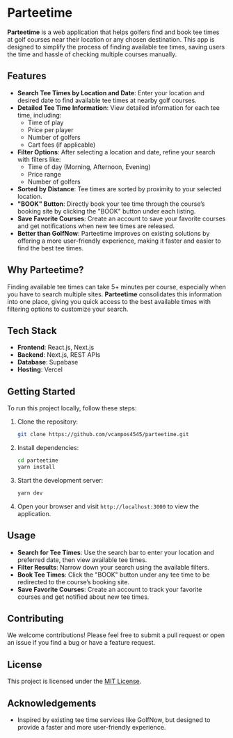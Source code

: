 # Parteetime

**Parteetime** is a web application that helps golfers find and book tee times at golf courses near their location or any chosen destination. This app is designed to simplify the process of finding available tee times, saving users the time and hassle of checking multiple courses manually. 

## Features

- **Search Tee Times by Location and Date**: Enter your location and desired date to find available tee times at nearby golf courses.
- **Detailed Tee Time Information**: View detailed information for each tee time, including:
  - Time of play
  - Price per player
  - Number of golfers
  - Cart fees (if applicable)
- **Filter Options**: After selecting a location and date, refine your search with filters like:
  - Time of day (Morning, Afternoon, Evening)
  - Price range
  - Number of golfers
- **Sorted by Distance**: Tee times are sorted by proximity to your selected location.
- **"BOOK" Button**: Directly book your tee time through the course’s booking site by clicking the "BOOK" button under each listing.
- **Save Favorite Courses**: Create an account to save your favorite courses and get notifications when new tee times are released.
- **Better than GolfNow**: Parteetime improves on existing solutions by offering a more user-friendly experience, making it faster and easier to find the best tee times.

## Why Parteetime?

Finding available tee times can take 5+ minutes per course, especially when you have to search multiple sites. **Parteetime** consolidates this information into one place, giving you quick access to the best available times with filtering options to customize your search.

## Tech Stack

- **Frontend**: React.js, Next.js
- **Backend**: Next.js, REST APIs
- **Database**: Supabase
- **Hosting**: Vercel

## Getting Started

To run this project locally, follow these steps:

1. Clone the repository:
    ```bash
    git clone https://github.com/vcampos4545/parteetime.git
    ```

2. Install dependencies:
    ```bash
    cd parteetime
    yarn install
    ```

3. Start the development server:
    ```bash
    yarn dev
    ```

4. Open your browser and visit `http://localhost:3000` to view the application.

## Usage

- **Search for Tee Times**: Use the search bar to enter your location and preferred date, then view available tee times.
- **Filter Results**: Narrow down your search using the available filters.
- **Book Tee Times**: Click the "BOOK" button under any tee time to be redirected to the course’s booking site.
- **Save Favorite Courses**: Create an account to track your favorite courses and get notified about new tee times.

## Contributing

We welcome contributions! Please feel free to submit a pull request or open an issue if you find a bug or have a feature request.

## License

This project is licensed under the [MIT License](LICENSE).

## Acknowledgements

- Inspired by existing tee time services like GolfNow, but designed to provide a faster and more user-friendly experience.
```
